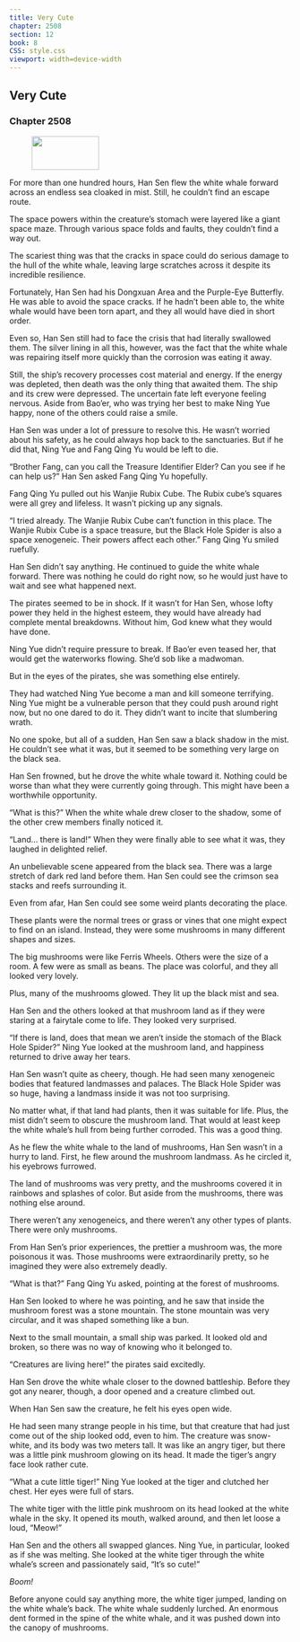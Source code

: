 ```yaml
---
title: Very Cute
chapter: 2508
section: 12
book: 8
CSS: style.css
viewport: width=device-width
---
```


## Very Cute

### Chapter 2508

<figure>
	<img src="../Images/gem.gif" alt="" id="gem" width="120" height="60" />
</figure>

For more than one hundred hours, Han Sen flew the white whale forward across an endless sea cloaked in mist. Still, he couldn’t find an escape route.

The space powers within the creature’s stomach were layered like a giant space maze. Through various space folds and faults, they couldn’t find a way out.

The scariest thing was that the cracks in space could do serious damage to the hull of the white whale, leaving large scratches across it despite its incredible resilience.

Fortunately, Han Sen had his Dongxuan Area and the Purple-Eye Butterfly. He was able to avoid the space cracks. If he hadn’t been able to, the white whale would have been torn apart, and they all would have died in short order.

Even so, Han Sen still had to face the crisis that had literally swallowed them. The silver lining in all this, however, was the fact that the white whale was repairing itself more quickly than the corrosion was eating it away.

Still, the ship’s recovery processes cost material and energy. If the energy was depleted, then death was the only thing that awaited them. The ship and its crew were depressed. The uncertain fate left everyone feeling nervous. Aside from Bao’er, who was trying her best to make Ning Yue happy, none of the others could raise a smile.

Han Sen was under a lot of pressure to resolve this. He wasn’t worried about his safety, as he could always hop back to the sanctuaries. But if he did that, Ning Yue and Fang Qing Yu would be left to die.

“Brother Fang, can you call the Treasure Identifier Elder? Can you see if he can help us?” Han Sen asked Fang Qing Yu hopefully.

Fang Qing Yu pulled out his Wanjie Rubix Cube. The Rubix cube’s squares were all grey and lifeless. It wasn’t picking up any signals.

“I tried already. The Wanjie Rubix Cube can’t function in this place. The Wanjie Rubix Cube is a space treasure, but the Black Hole Spider is also a space xenogeneic. Their powers affect each other.” Fang Qing Yu smiled ruefully.

Han Sen didn’t say anything. He continued to guide the white whale forward. There was nothing he could do right now, so he would just have to wait and see what happened next.

The pirates seemed to be in shock. If it wasn’t for Han Sen, whose lofty power they held in the highest esteem, they would have already had complete mental breakdowns. Without him, God knew what they would have done.

Ning Yue didn’t require pressure to break. If Bao’er even teased her, that would get the waterworks flowing. She’d sob like a madwoman.

But in the eyes of the pirates, she was something else entirely.

They had watched Ning Yue become a man and kill someone terrifying. Ning Yue might be a vulnerable person that they could push around right now, but no one dared to do it. They didn’t want to incite that slumbering wrath.

No one spoke, but all of a sudden, Han Sen saw a black shadow in the mist. He couldn’t see what it was, but it seemed to be something very large on the black sea.

Han Sen frowned, but he drove the white whale toward it. Nothing could be worse than what they were currently going through. This might have been a worthwhile opportunity.

“What is this?” When the white whale drew closer to the shadow, some of the other crew members finally noticed it.

“Land… there is land!” When they were finally able to see what it was, they laughed in delighted relief.

An unbelievable scene appeared from the black sea. There was a large stretch of dark red land before them. Han Sen could see the crimson sea stacks and reefs surrounding it.

Even from afar, Han Sen could see some weird plants decorating the place.

These plants were the normal trees or grass or vines that one might expect to find on an island. Instead, they were some mushrooms in many different shapes and sizes.

The big mushrooms were like Ferris Wheels. Others were the size of a room. A few were as small as beans. The place was colorful, and they all looked very lovely.

Plus, many of the mushrooms glowed. They lit up the black mist and sea.

Han Sen and the others looked at that mushroom land as if they were staring at a fairytale come to life. They looked very surprised.

“If there is land, does that mean we aren’t inside the stomach of the Black Hole Spider?” Ning Yue looked at the mushroom land, and happiness returned to drive away her tears.

Han Sen wasn’t quite as cheery, though. He had seen many xenogeneic bodies that featured landmasses and palaces. The Black Hole Spider was so huge, having a landmass inside it was not too surprising.

No matter what, if that land had plants, then it was suitable for life. Plus, the mist didn’t seem to obscure the mushroom land. That would at least keep the white whale’s hull from being further corroded. This was a good thing.

As he flew the white whale to the land of mushrooms, Han Sen wasn’t in a hurry to land. First, he flew around the mushroom landmass. As he circled it, his eyebrows furrowed.

The land of mushrooms was very pretty, and the mushrooms covered it in rainbows and splashes of color. But aside from the mushrooms, there was nothing else around.

There weren’t any xenogeneics, and there weren’t any other types of plants. There were only mushrooms.

From Han Sen’s prior experiences, the prettier a mushroom was, the more poisonous it was. Those mushrooms were extraordinarily pretty, so he imagined they were also extremely deadly.

“What is that?” Fang Qing Yu asked, pointing at the forest of mushrooms.

Han Sen looked to where he was pointing, and he saw that inside the mushroom forest was a stone mountain. The stone mountain was very circular, and it was shaped something like a bun.

Next to the small mountain, a small ship was parked. It looked old and broken, so there was no way of knowing who it belonged to.

“Creatures are living here!” the pirates said excitedly.

Han Sen drove the white whale closer to the downed battleship. Before they got any nearer, though, a door opened and a creature climbed out.

When Han Sen saw the creature, he felt his eyes open wide.

He had seen many strange people in his time, but that creature that had just come out of the ship looked odd, even to him. The creature was snow-white, and its body was two meters tall. It was like an angry tiger, but there was a little pink mushroom glowing on its head. It made the tiger’s angry face look rather cute.

“What a cute little tiger!” Ning Yue looked at the tiger and clutched her chest. Her eyes were full of stars.

The white tiger with the little pink mushroom on its head looked at the white whale in the sky. It opened its mouth, walked around, and then let loose a loud, “Meow!”

Han Sen and the others all swapped glances. Ning Yue, in particular, looked as if she was melting. She looked at the white tiger through the white whale’s screen and passionately said, “It’s so cute!”

*Boom!*

Before anyone could say anything more, the white tiger jumped, landing on the white whale’s back. The white whale suddenly lurched. An enormous dent formed in the spine of the white whale, and it was pushed down into the canopy of mushrooms.
